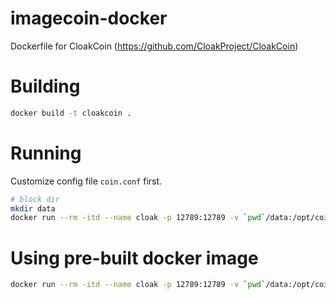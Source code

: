 # imagecoin-docker
Dockerfile for CloakCoin (<https://github.com/CloakProject/CloakCoin>)


# Building

```bash
docker build -t cloakcoin .
```

# Running

Customize config file `coin.conf` first.

```bash
# block dir
mkdir data
docker run --rm -itd --name cloak -p 12789:12789 -v `pwd`/data:/opt/coin/data -v `pwd`/coin.conf:/opt/coin/coin.conf cloakcoin
```

# Using pre-built docker image

```bash
docker run --rm -itd --name cloak -p 12789:12789 -v `pwd`/data:/opt/coin/data -v `pwd`/coin.conf:/opt/coin/coin.conf mixhq/cloakcoin
```
